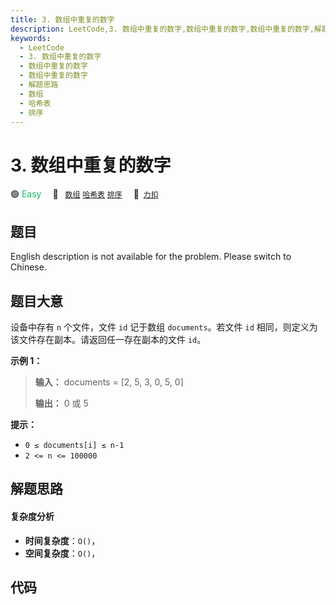 ```yaml
---
title: 3. 数组中重复的数字
description: LeetCode,3. 数组中重复的数字,数组中重复的数字,数组中重复的数字,解题思路,数组,哈希表,排序
keywords:
  - LeetCode
  - 3. 数组中重复的数字
  - 数组中重复的数字
  - 数组中重复的数字
  - 解题思路
  - 数组
  - 哈希表
  - 排序
---
```


# 3. 数组中重复的数字

🟢 <font color=#15bd66>Easy</font>&emsp; 🔖&ensp; [`数组`](/tag/array.md) [`哈希表`](/tag/hash-table.md) [`排序`](/tag/sorting.md)&emsp; 🔗&ensp;[`力扣`](https://leetcode.cn/problems/shu-zu-zhong-zhong-fu-de-shu-zi-lcof)

## 题目

English description is not available for the problem. Please switch to
Chinese.


## 题目大意

设备中存有 `n` 个文件，文件 `id` 记于数组 `documents`。若文件 `id` 相同，则定义为该文件存在副本。请返回任一存在副本的文件
`id`。



**示例 1：**

> 
> 
> 
> 
> 
> **输入：** documents = [2, 5, 3, 0, 5, 0]
> 
> **输出：** 0 或 5
> 
> 



**提示：**

  * `0 ≤ documents[i] ≤ n-1`
  * `2 <= n <= 100000`




## 解题思路

#### 复杂度分析

- **时间复杂度**：`O()`，
- **空间复杂度**：`O()`，

## 代码

```javascript

```